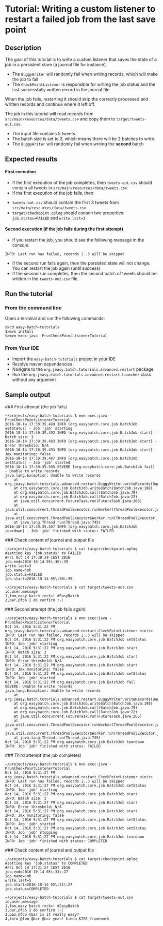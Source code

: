 # Tutorial: Writing a custom listener to restart a failed job from the last save point

## Description

The goal of this tutorial is to write a custom listener that saves the state of a job in a persistent store (a journal file for instance).

* The `BuggyWriter` will randomly fail when writing records, which will make the job to fail
* The `CheckPointListener` is responsible for writing the job status and the last successfully written record in the journal file

When the job fails, restarting it should skip the correctly processed and written records and continue where it left off.

The job in this tutorial will read records from `src/main/resources/data/tweets.csv` and copy them to `target/tweets-out.csv`.

* The input file contains 5 tweets.
* The batch size is set to 3, which means there will be 2 batches to write.
* The `BuggyWriter` will randomly fail when writing the **second** batch

## Expected results

#### First execution

* If the first execution of the job completes, then `tweets-out.csv` should contain all tweets in `src/main/resources/data/tweets.csv`.
* If the first execution of the job fails, then:
 - `tweets-out.csv` should contain the first 3 tweets from `src/main/resources/data/tweets.csv`
 - `target/checkpoint.oplog` should contain two properties: `job.status=FAILED` and `write.last=3`

#### Second execution (if the job fails during the first attempt)

* If you restart the job, you should see the following message in the console:

`INFO: Last run has failed, records 1..3 will be skipped`

* If the second run fails again, then the persisted state will not change. You can restart the job again (until success)
* If the second run completes, then the second batch of tweets should be written in the `tweets-out.csv` file.

## Run the tutorial

### From the command line

Open a terminal and run the following commands:

```shell
$>cd easy-batch-tutorials
$>mvn install
$>mvn exec:java -PrunCheckPointListenerTutorial
```

### From Your IDE

* Import the `easy-batch-tutorials` project in your IDE
* Resolve maven dependencies
* Navigate to the `org.jeasy.batch.tutorials.advanced.restart` package
* Run the `org.jeasy.batch.tutorials.advanced.restart.Launcher` class without any argument

## Sample output

### First attempt (the job fails)

```shell
~/projects/easy-batch-tutorials $ mvn exec:java -PrunCheckPointListenerTutorial
2016-10-14 17:30:39.489 INFO [org.easybatch.core.job.BatchJob setStatus] - Job 'job' starting
2016-10-14 17:30:39.492 INFO [org.easybatch.core.job.BatchJob start] - Batch size: 3
2016-10-14 17:30:39.493 INFO [org.easybatch.core.job.BatchJob start] - Error threshold: N/A
2016-10-14 17:30:39.493 INFO [org.easybatch.core.job.BatchJob start] - Jmx monitoring: false
2016-10-14 17:30:39.497 INFO [org.easybatch.core.job.BatchJob setStatus] - Job 'job' started
2016-10-14 17:30:39.505 SEVERE [org.easybatch.core.job.BatchJob fail] - Unable to write records
java.lang.Exception: Unable to write records
	at org.jeasy.batch.tutorials.advanced.restart.BuggyWriter.writeRecords(BuggyWriter.java:28)
	at org.easybatch.core.job.BatchJob.writeBatch(BatchJob.java:198)
	at org.easybatch.core.job.BatchJob.call(BatchJob.java:79)
	at org.easybatch.core.job.BatchJob.call(BatchJob.java:22)
	at java.util.concurrent.FutureTask.run(FutureTask.java:266)
	at java.util.concurrent.ThreadPoolExecutor.runWorker(ThreadPoolExecutor.java:1142)
	at java.util.concurrent.ThreadPoolExecutor$Worker.run(ThreadPoolExecutor.java:617)
	at java.lang.Thread.run(Thread.java:745)
2016-10-14 17:30:39.507 INFO [org.easybatch.core.job.BatchJob teardown] - Job 'job' finished with status: FAILED
```

### Check content of journal and output file

```properties
~/projects/easy-batch-tutorials $ cat target/checkpoint.oplog
#setting key 'job.status' to FAILED
#Fri Oct 14 17:30:39 CEST 2016
job.end=2016-10-14 05\:30\:39
write.last=3
job.name=job
job.status=FAILED
job.start=2016-10-14 05\:30\:39

~/projects/easy-batch-tutorials $ cat target/tweets-out.csv
id,user,message
1,foo,easy batch rocks! #EasyBatch
2,bar,@foo I do confirm :-)
```

### Second attempt (the job fails again)

```shell
~/projects/easy-batch-tutorials $ mvn exec:java -PrunCheckPointListenerTutorial
Oct 14, 2016 5:31:22 PM org.jeasy.batch.tutorials.advanced.restart.CheckPointListener <init>
INFO: Last run has failed, records 1..3 will be skipped
Oct 14, 2016 5:31:22 PM org.easybatch.core.job.BatchJob setStatus
INFO: Job 'job' starting
Oct 14, 2016 5:31:22 PM org.easybatch.core.job.BatchJob start
INFO: Batch size: 3
Oct 14, 2016 5:31:22 PM org.easybatch.core.job.BatchJob start
INFO: Error threshold: N/A
Oct 14, 2016 5:31:22 PM org.easybatch.core.job.BatchJob start
INFO: Jmx monitoring: false
Oct 14, 2016 5:31:22 PM org.easybatch.core.job.BatchJob setStatus
INFO: Job 'job' started
Oct 14, 2016 5:31:22 PM org.easybatch.core.job.BatchJob fail
SEVERE: Unable to write records
java.lang.Exception: Unable to write records
	at org.jeasy.batch.tutorials.advanced.restart.BuggyWriter.writeRecords(BuggyWriter.java:28)
	at org.easybatch.core.job.BatchJob.writeBatch(BatchJob.java:198)
	at org.easybatch.core.job.BatchJob.call(BatchJob.java:79)
	at org.easybatch.core.job.BatchJob.call(BatchJob.java:22)
	at java.util.concurrent.FutureTask.run(FutureTask.java:266)
	at java.util.concurrent.ThreadPoolExecutor.runWorker(ThreadPoolExecutor.java:1142)
	at java.util.concurrent.ThreadPoolExecutor$Worker.run(ThreadPoolExecutor.java:617)
	at java.lang.Thread.run(Thread.java:745)
Oct 14, 2016 5:31:22 PM org.easybatch.core.job.BatchJob teardown
INFO: Job 'job' finished with status: FAILED
```

### Third attempt (the job completes)

```shell
~/projects/easy-batch-tutorials $ mvn exec:java -PrunCheckPointListenerTutorial
Oct 14, 2016 5:31:27 PM org.jeasy.batch.tutorials.advanced.restart.CheckPointListener <init>
INFO: Last run has failed, records 1..3 will be skipped
Oct 14, 2016 5:31:27 PM org.easybatch.core.job.BatchJob setStatus
INFO: Job 'job' starting
Oct 14, 2016 5:31:27 PM org.easybatch.core.job.BatchJob start
INFO: Batch size: 3
Oct 14, 2016 5:31:27 PM org.easybatch.core.job.BatchJob start
INFO: Error threshold: N/A
Oct 14, 2016 5:31:27 PM org.easybatch.core.job.BatchJob start
INFO: Jmx monitoring: false
Oct 14, 2016 5:31:27 PM org.easybatch.core.job.BatchJob setStatus
INFO: Job 'job' started
Oct 14, 2016 5:31:27 PM org.easybatch.core.job.BatchJob setStatus
INFO: Job 'job' stopping
Oct 14, 2016 5:31:27 PM org.easybatch.core.job.BatchJob teardown
INFO: Job 'job' finished with status: COMPLETED
```

### Check content of journal and output file

```properties
~/projects/easy-batch-tutorials $ cat target/checkpoint.oplog
#setting key 'job.status' to COMPLETED
#Fri Oct 14 17:31:27 CEST 2016
job.end=2016-10-14 05\:31\:27
job.name=job
write.last=5
job.start=2016-10-14 05\:31\:27
job.status=COMPLETED

~/projects/easy-batch-tutorials $ cat target/tweets-out.csv
id,user,message
1,foo,easy batch rocks! #EasyBatch
2,bar,@foo I do confirm :-)
3,baz,@foo @bar Is it really easy?
4,toto,@foo @bar @baz yeah! kinda KISS framework
```
